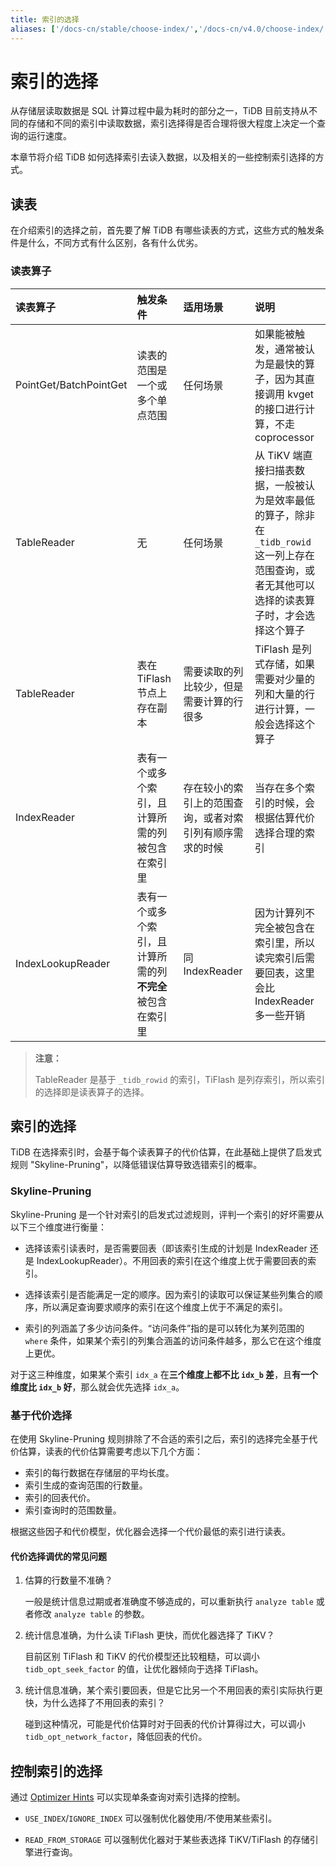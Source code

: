```yaml
---
title: 索引的选择
aliases: ['/docs-cn/stable/choose-index/','/docs-cn/v4.0/choose-index/']
---
```


# 索引的选择

从存储层读取数据是 SQL 计算过程中最为耗时的部分之一，TiDB 目前支持从不同的存储和不同的索引中读取数据，索引选择得是否合理将很大程度上决定一个查询的运行速度。

本章节将介绍 TiDB 如何选择索引去读入数据，以及相关的一些控制索引选择的方式。

## 读表

在介绍索引的选择之前，首先要了解 TiDB 有哪些读表的方式，这些方式的触发条件是什么，不同方式有什么区别，各有什么优劣。

### 读表算子

| 读表算子 | 触发条件 | 适用场景 | 说明 |
| :------- | :------- | :------- | :---- |
| PointGet/BatchPointGet | 读表的范围是一个或多个单点范围 | 任何场景 | 如果能被触发，通常被认为是最快的算子，因为其直接调用 kvget 的接口进行计算，不走 coprocessor  |
| TableReader | 无 | 任何场景 | 从 TiKV 端直接扫描表数据，一般被认为是效率最低的算子，除非在 `_tidb_rowid` 这一列上存在范围查询，或者无其他可以选择的读表算子时，才会选择这个算子 |
| TableReader | 表在 TiFlash 节点上存在副本 | 需要读取的列比较少，但是需要计算的行很多 | TiFlash 是列式存储，如果需要对少量的列和大量的行进行计算，一般会选择这个算子 |
| IndexReader | 表有一个或多个索引，且计算所需的列被包含在索引里 | 存在较小的索引上的范围查询，或者对索引列有顺序需求的时候 | 当存在多个索引的时候，会根据估算代价选择合理的索引 |
| IndexLookupReader | 表有一个或多个索引，且计算所需的列**不完全**被包含在索引里 | 同 IndexReader | 因为计算列不完全被包含在索引里，所以读完索引后需要回表，这里会比 IndexReader 多一些开销 |

> **注意：**
>
> TableReader 是基于 `_tidb_rowid` 的索引，TiFlash 是列存索引，所以索引的选择即是读表算子的选择。

## 索引的选择

TiDB 在选择索引时，会基于每个读表算子的代价估算，在此基础上提供了启发式规则 "Skyline-Pruning"，以降低错误估算导致选错索引的概率。

### Skyline-Pruning

Skyline-Pruning 是一个针对索引的启发式过滤规则，评判一个索引的好坏需要从以下三个维度进行衡量：

- 选择该索引读表时，是否需要回表（即该索引生成的计划是 IndexReader 还是 IndexLookupReader）。不用回表的索引在这个维度上优于需要回表的索引。

- 选择该索引是否能满足一定的顺序。因为索引的读取可以保证某些列集合的顺序，所以满足查询要求顺序的索引在这个维度上优于不满足的索引。

- 索引的列涵盖了多少访问条件。“访问条件”指的是可以转化为某列范围的 `where` 条件，如果某个索引的列集合涵盖的访问条件越多，那么它在这个维度上更优。

对于这三种维度，如果某个索引 `idx_a` 在**三个维度上都不比 `idx_b` 差**，且**有一个维度比 `idx_b` 好**，那么就会优先选择 `idx_a`。

### 基于代价选择

在使用 Skyline-Pruning 规则排除了不合适的索引之后，索引的选择完全基于代价估算，读表的代价估算需要考虑以下几个方面：

- 索引的每行数据在存储层的平均长度。
- 索引生成的查询范围的行数量。
- 索引的回表代价。
- 索引查询时的范围数量。

根据这些因子和代价模型，优化器会选择一个代价最低的索引进行读表。

#### 代价选择调优的常见问题

1. 估算的行数量不准确？

    一般是统计信息过期或者准确度不够造成的，可以重新执行 `analyze table` 或者修改 `analyze table` 的参数。

2. 统计信息准确，为什么读 TiFlash 更快，而优化器选择了 TiKV？

    目前区别 TiFlash 和 TiKV 的代价模型还比较粗糙，可以调小 `tidb_opt_seek_factor` 的值，让优化器倾向于选择 TiFlash。
    
3. 统计信息准确，某个索引要回表，但是它比另一个不用回表的索引实际执行更快，为什么选择了不用回表的索引？

    碰到这种情况，可能是代价估算时对于回表的代价计算得过大，可以调小 `tidb_opt_network_factor`，降低回表的代价。

## 控制索引的选择

通过 [Optimizer Hints](/optimizer-hints.md) 可以实现单条查询对索引选择的控制。

- `USE_INDEX`/`IGNORE_INDEX` 可以强制优化器使用/不使用某些索引。

- `READ_FROM_STORAGE` 可以强制优化器对于某些表选择 TiKV/TiFlash 的存储引擎进行查询。
